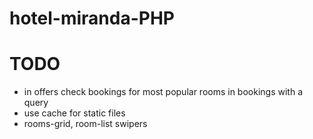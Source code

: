# hotel-miranda-PHP

# TODO
- in offers check bookings for most popular rooms in bookings with a query
- use cache for static files
- rooms-grid, room-list swipers